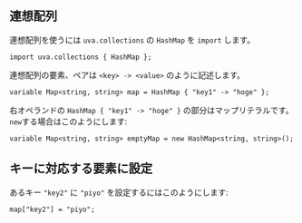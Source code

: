 
## 連想配列

連想配列を使うには `uva.collections` の `HashMap` を `import` します。

```
import uva.collections { HashMap };
```

連想配列の要素、ペアは `<key> -> <value>` のように記述します。

```
variable Map<string, string> map = HashMap { "key1" -> "hoge" };
```

右オペランドの `HashMap { "key1" -> "hoge" }` の部分はマップリテラルです。  
`new`する場合はこのようにします:

```
variable Map<string, string> emptyMap = new HashMap<string, string>();
```

## キーに対応する要素に設定

あるキー `"key2"` に `"piyo"` を設定するにはこのようにします:

```
map["key2"] = "piyo";
```
